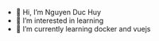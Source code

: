- 👋 Hi, I’m Nguyen Duc Huy
- 👀 I’m interested in learning
- 🌱 I’m currently learning docker and vuejs
